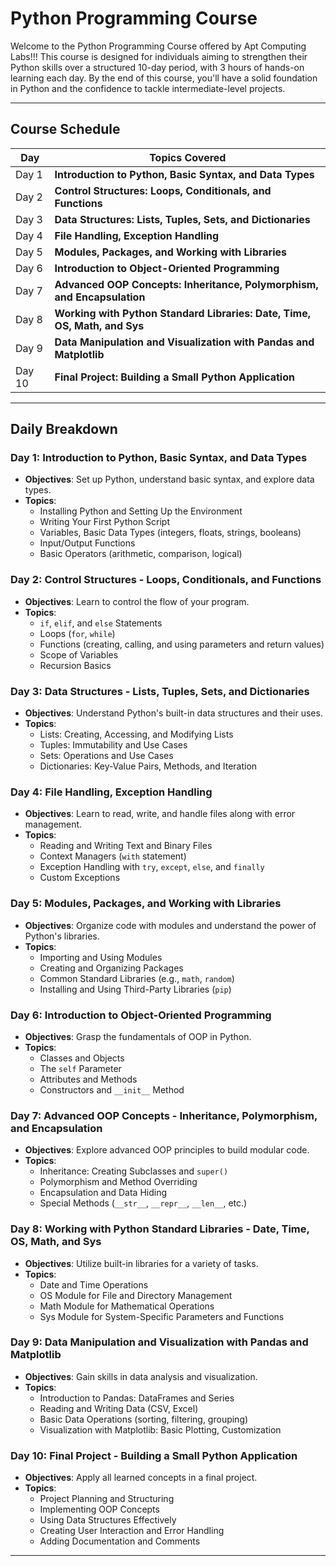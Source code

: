 # Python Programming Course

Welcome to the Python Programming Course offered by Apt Computing Labs!!!
This course is designed for individuals aiming to strengthen their Python skills over a structured 10-day period, with 3 hours of hands-on learning each day. By the end of this course, you'll have a solid foundation in Python and the confidence to tackle intermediate-level projects.

---

## Course Schedule

| Day   | Topics Covered                                                                 |
|-------|-------------------------------------------------------------------------------|
| Day 1 | **Introduction to Python, Basic Syntax, and Data Types**                      |
| Day 2 | **Control Structures: Loops, Conditionals, and Functions**                    |
| Day 3 | **Data Structures: Lists, Tuples, Sets, and Dictionaries**                    |
| Day 4 | **File Handling, Exception Handling**                                         |
| Day 5 | **Modules, Packages, and Working with Libraries**                             |
| Day 6 | **Introduction to Object-Oriented Programming**                               |
| Day 7 | **Advanced OOP Concepts: Inheritance, Polymorphism, and Encapsulation**       |
| Day 8 | **Working with Python Standard Libraries: Date, Time, OS, Math, and Sys**     |
| Day 9 | **Data Manipulation and Visualization with Pandas and Matplotlib**            |
| Day 10| **Final Project: Building a Small Python Application**                        |

---

## Daily Breakdown

### Day 1: Introduction to Python, Basic Syntax, and Data Types
- **Objectives**: Set up Python, understand basic syntax, and explore data types.
- **Topics**:
  - Installing Python and Setting Up the Environment
  - Writing Your First Python Script
  - Variables, Basic Data Types (integers, floats, strings, booleans)
  - Input/Output Functions
  - Basic Operators (arithmetic, comparison, logical)

### Day 2: Control Structures - Loops, Conditionals, and Functions
- **Objectives**: Learn to control the flow of your program.
- **Topics**:
  - `if`, `elif`, and `else` Statements
  - Loops (`for`, `while`)
  - Functions (creating, calling, and using parameters and return values)
  - Scope of Variables
  - Recursion Basics

### Day 3: Data Structures - Lists, Tuples, Sets, and Dictionaries
- **Objectives**: Understand Python's built-in data structures and their uses.
- **Topics**:
  - Lists: Creating, Accessing, and Modifying Lists
  - Tuples: Immutability and Use Cases
  - Sets: Operations and Use Cases
  - Dictionaries: Key-Value Pairs, Methods, and Iteration

### Day 4: File Handling, Exception Handling
- **Objectives**: Learn to read, write, and handle files along with error management.
- **Topics**:
  - Reading and Writing Text and Binary Files
  - Context Managers (`with` statement)
  - Exception Handling with `try`, `except`, `else`, and `finally`
  - Custom Exceptions

### Day 5: Modules, Packages, and Working with Libraries
- **Objectives**: Organize code with modules and understand the power of Python's libraries.
- **Topics**:
  - Importing and Using Modules
  - Creating and Organizing Packages
  - Common Standard Libraries (e.g., `math`, `random`)
  - Installing and Using Third-Party Libraries (`pip`)

### Day 6: Introduction to Object-Oriented Programming
- **Objectives**: Grasp the fundamentals of OOP in Python.
- **Topics**:
  - Classes and Objects
  - The `self` Parameter
  - Attributes and Methods
  - Constructors and `__init__` Method

### Day 7: Advanced OOP Concepts - Inheritance, Polymorphism, and Encapsulation
- **Objectives**: Explore advanced OOP principles to build modular code.
- **Topics**:
  - Inheritance: Creating Subclasses and `super()`
  - Polymorphism and Method Overriding
  - Encapsulation and Data Hiding
  - Special Methods (`__str__`, `__repr__`, `__len__`, etc.)

### Day 8: Working with Python Standard Libraries - Date, Time, OS, Math, and Sys
- **Objectives**: Utilize built-in libraries for a variety of tasks.
- **Topics**:
  - Date and Time Operations
  - OS Module for File and Directory Management
  - Math Module for Mathematical Operations
  - Sys Module for System-Specific Parameters and Functions

### Day 9: Data Manipulation and Visualization with Pandas and Matplotlib
- **Objectives**: Gain skills in data analysis and visualization.
- **Topics**:
  - Introduction to Pandas: DataFrames and Series
  - Reading and Writing Data (CSV, Excel)
  - Basic Data Operations (sorting, filtering, grouping)
  - Visualization with Matplotlib: Basic Plotting, Customization

### Day 10: Final Project - Building a Small Python Application
- **Objectives**: Apply all learned concepts in a final project.
- **Topics**:
  - Project Planning and Structuring
  - Implementing OOP Concepts
  - Using Data Structures Effectively
  - Creating User Interaction and Error Handling
  - Adding Documentation and Comments

---


